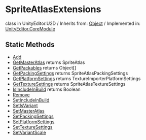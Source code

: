# SpriteAtlasExtensions
class in UnityEditor.U2D
 / Inherits from: <a href="https://docs.unity3d.com/6000.0/Documentation/ScriptReference/Object.html" target="_blank">Object</a> / Implemented in: <a href="https://docs.unity3d.com/6000.0/Documentation/ScriptReference/UnityEditor.CoreModule.html" target="_blank">UnityEditor.CoreModule</a>
## Static Methods
- <a href="https://docs.unity3d.com/6000.0/Documentation/ScriptReference/SpriteAtlasExtensions.Add.html" target="_blank">Add</a>
- <a href="https://docs.unity3d.com/6000.0/Documentation/ScriptReference/SpriteAtlasExtensions.GetMasterAtlas.html" target="_blank">GetMasterAtlas</a> returns SpriteAtlas
- <a href="https://docs.unity3d.com/6000.0/Documentation/ScriptReference/SpriteAtlasExtensions.GetPackables.html" target="_blank">GetPackables</a> returns Object[]
- <a href="https://docs.unity3d.com/6000.0/Documentation/ScriptReference/SpriteAtlasExtensions.GetPackingSettings.html" target="_blank">GetPackingSettings</a> returns SpriteAtlasPackingSettings
- <a href="https://docs.unity3d.com/6000.0/Documentation/ScriptReference/SpriteAtlasExtensions.GetPlatformSettings.html" target="_blank">GetPlatformSettings</a> returns TextureImporterPlatformSettings
- <a href="https://docs.unity3d.com/6000.0/Documentation/ScriptReference/SpriteAtlasExtensions.GetTextureSettings.html" target="_blank">GetTextureSettings</a> returns SpriteAtlasTextureSettings
- <a href="https://docs.unity3d.com/6000.0/Documentation/ScriptReference/SpriteAtlasExtensions.IsIncludeInBuild.html" target="_blank">IsIncludeInBuild</a> returns Boolean
- <a href="https://docs.unity3d.com/6000.0/Documentation/ScriptReference/SpriteAtlasExtensions.Remove.html" target="_blank">Remove</a>
- <a href="https://docs.unity3d.com/6000.0/Documentation/ScriptReference/SpriteAtlasExtensions.SetIncludeInBuild.html" target="_blank">SetIncludeInBuild</a>
- <a href="https://docs.unity3d.com/6000.0/Documentation/ScriptReference/SpriteAtlasExtensions.SetIsVariant.html" target="_blank">SetIsVariant</a>
- <a href="https://docs.unity3d.com/6000.0/Documentation/ScriptReference/SpriteAtlasExtensions.SetMasterAtlas.html" target="_blank">SetMasterAtlas</a>
- <a href="https://docs.unity3d.com/6000.0/Documentation/ScriptReference/SpriteAtlasExtensions.SetPackingSettings.html" target="_blank">SetPackingSettings</a>
- <a href="https://docs.unity3d.com/6000.0/Documentation/ScriptReference/SpriteAtlasExtensions.SetPlatformSettings.html" target="_blank">SetPlatformSettings</a>
- <a href="https://docs.unity3d.com/6000.0/Documentation/ScriptReference/SpriteAtlasExtensions.SetTextureSettings.html" target="_blank">SetTextureSettings</a>
- <a href="https://docs.unity3d.com/6000.0/Documentation/ScriptReference/SpriteAtlasExtensions.SetVariantScale.html" target="_blank">SetVariantScale</a>
